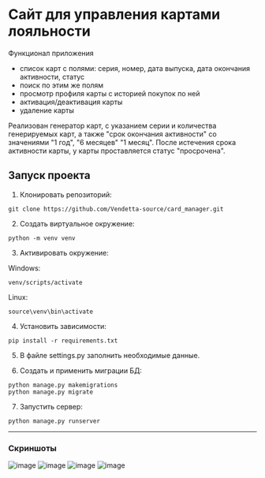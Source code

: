# Сайт для управления картами лояльности

Функционал приложения
* список карт с полями: серия, номер, дата выпуска, дата окончания активности, статус
* поиск по этим же полям
* просмотр профиля карты с историей покупок по ней
* активация/деактивация карты
* удаление карты

Реализован генератор карт, с указанием серии и количества генерируемых карт, а также "срок окончания активности" со значениями "1 год", "6 месяцев" "1 месяц". После истечения срока активности карты, у карты проставляется статус "просрочена".


## Запуск проекта
1) Клонировать репозиторий:

```
git clone https://github.com/Vendetta-source/card_manager.git
```

2) Создать виртуальное окружение:

```
python -m venv venv
```

3) Активировать окружение:

Windows: 
```
venv/scripts/activate
```

Linux: 
```
source\venv\bin\activate
```

4) Установить зависимости:

```
pip install -r requirements.txt
```

5) В файле settings.py заполнить необходимые данные.

6) Создать и применить миграции БД:

```
python manage.py makemigrations
python manage.py migrate
```

7) Запустить сервер:

```
python manage.py runserver
```
----
### Скриншоты
![image](https://user-images.githubusercontent.com/63292154/216410830-ed634d3b-c2e8-43a5-a1ca-8959214ce100.png)
![image](https://user-images.githubusercontent.com/63292154/216411199-786c2c9b-c3b7-4041-ac73-967aa222f171.png)
![image](https://user-images.githubusercontent.com/63292154/216411446-cf486b60-b85a-45a4-89cb-a2697c6342cf.png)
![image](https://user-images.githubusercontent.com/63292154/216411702-5887f188-3fe2-46d2-8d74-13aac48ff6a8.png)

